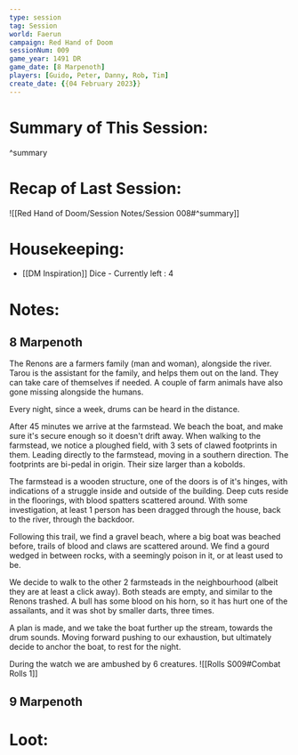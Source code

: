 ```yaml
---
type: session
tag: Session
world: Faerun
campaign: Red Hand of Doom
sessionNum: 009
game_year: 1491 DR
game_date: [8 Marpenoth]
players: [Guido, Peter, Danny, Rob, Tim]
create_date: {{04 February 2023}}
---
```




# Summary of This Session:

^summary

# Recap of Last Session:
![[Red Hand of Doom/Session Notes/Session 008#^summary]]

# Housekeeping:
- [[DM Inspiration]] Dice - Currently left : 4

# Notes:
## 8 Marpenoth
The Renons are a farmers family (man and woman), alongside the river. Tarou is the assistant for the family, and helps them out on the land. They can take care of themselves if needed. 
A couple of farm animals have also gone missing alongside the humans.

Every night, since a week, drums can be heard in the distance.

After 45 minutes we arrive at the farmstead.  We beach the boat, and make sure it's secure enough so it doesn't drift away.
When walking to the farmstead, we notice a ploughed field, with 3 sets of clawed footprints in them.
Leading directly to the farmstead, moving in a southern direction. The footprints are bi-pedal in origin. Their size larger than a kobolds.

The farmstead is a wooden structure, one of the doors is of it's hinges, with indications of a struggle inside and outside of the building.
Deep cuts reside in the floorings, with blood spatters scattered around. With some investigation, at least 1 person has been dragged through the house, back to the river, through the backdoor.

Following this trail, we find a gravel beach, where a big boat was beached before, trails of blood and claws are scattered around.
We find a gourd wedged in between rocks, with a seemingly poison in it, or at least used to be.

We decide to walk to the other 2 farmsteads in the neighbourhood (albeit they are at least a click away).
Both steads are empty, and similar to the Renons trashed. A bull has some blood on his horn, so it has hurt one of the assailants, and it was shot by smaller darts, three times.

A plan is made, and we take the boat further up the stream, towards the drum sounds.
Moving forward pushing to our exhaustion, but ultimately decide to anchor the boat, to rest for the night.

During the watch we are ambushed by 6 creatures.
![[Rolls S009#Combat Rolls 1]]
## 9 Marpenoth



# Loot:
